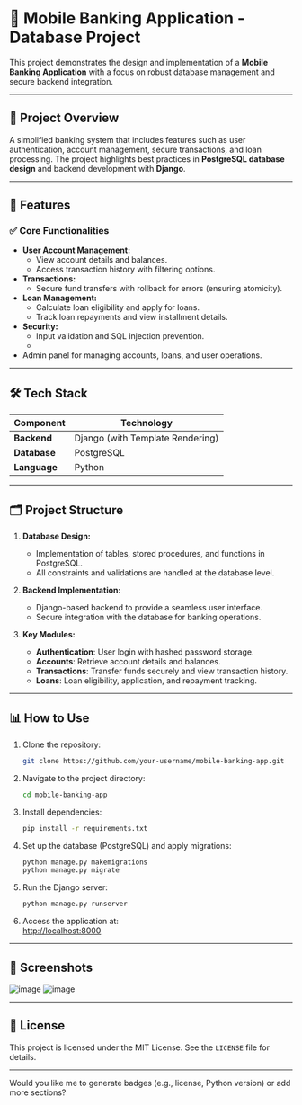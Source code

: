 
# 🌟 **Mobile Banking Application - Database Project**

This project demonstrates the design and implementation of a **Mobile Banking Application** with a focus on robust database management and secure backend integration.

---

## 📂 **Project Overview**
A simplified banking system that includes features such as user authentication, account management, secure transactions, and loan processing. The project highlights best practices in **PostgreSQL database design** and backend development with **Django**.

---

## 🚀 **Features**

### ✅ **Core Functionalities**
- **User Account Management:**
  - View account details and balances.
  - Access transaction history with filtering options.
- **Transactions:**
  - Secure fund transfers with rollback for errors (ensuring atomicity).
- **Loan Management:**
  - Calculate loan eligibility and apply for loans.
  - Track loan repayments and view installment details.
- **Security:**
  - Input validation and SQL injection prevention.
  - 
- Admin panel for managing accounts, loans, and user operations.

---

## 🛠️ **Tech Stack**

| **Component**      | **Technology**  |
|---------------------|-----------------|
| **Backend**         | Django (with Template Rendering) |
| **Database**        | PostgreSQL     |
| **Language**        | Python         |

---

## 🗂️ **Project Structure**

1. **Database Design:**  
   - Implementation of tables, stored procedures, and functions in PostgreSQL.  
   - All constraints and validations are handled at the database level.

2. **Backend Implementation:**  
   - Django-based backend to provide a seamless user interface.  
   - Secure integration with the database for banking operations.

3. **Key Modules:**
   - **Authentication**: User login with hashed password storage.
   - **Accounts**: Retrieve account details and balances.
   - **Transactions**: Transfer funds securely and view transaction history.
   - **Loans**: Loan eligibility, application, and repayment tracking.

---

## 📊 **How to Use**

1. Clone the repository:  
   ```bash
   git clone https://github.com/your-username/mobile-banking-app.git
   ```

2. Navigate to the project directory:  
   ```bash
   cd mobile-banking-app
   ```

3. Install dependencies:  
   ```bash
   pip install -r requirements.txt
   ```

4. Set up the database (PostgreSQL) and apply migrations:  
   ```bash
   python manage.py makemigrations
   python manage.py migrate
   ```

5. Run the Django server:  
   ```bash
   python manage.py runserver
   ```

6. Access the application at:  
   [http://localhost:8000](http://localhost:8000)

---

## 🎨 **Screenshots**
![image](https://github.com/user-attachments/assets/84919cdf-f3ba-4e52-bd38-a3858474c329)
![image](https://github.com/user-attachments/assets/4369911f-b7b9-4d35-9982-0bf878c44938)


---

## 📝 **License**
This project is licensed under the MIT License. See the `LICENSE` file for details.

---

Would you like me to generate badges (e.g., license, Python version) or add more sections?
